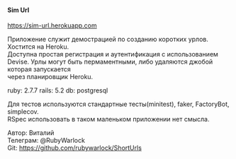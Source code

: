 #### Sim Url
https://sim-url.herokuapp.com  

Приложение служит демострацией по созданию коротких урлов.  
Хостится на Heroku.  
Доступна простая регистрация и аутентификация с использованием Devise.
Урлы могут быть пермаментными, либо удаляются джобой которая запускается  
через планировщик Heroku.  

ruby: 2.7.7
rails: 5.2
db: postgresql

Для тестов используются стандартные тесты(minitest), faker, FactoryBot,
simplecov.  
RSpec использовать в таком маленьком приложении нет смысла.

Автор: Виталий  
Телеграм: @RubyWarlock  
Git: https://github.com/rubywarlock/ShortUrls  
